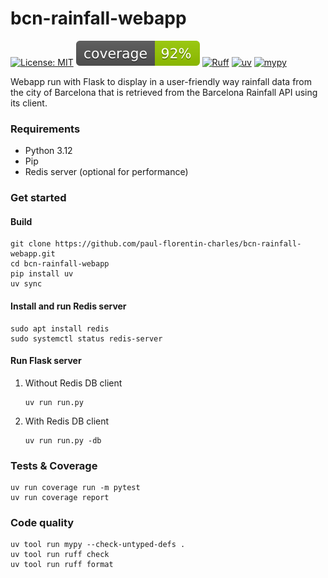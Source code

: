 # bcn-rainfall-webapp

[![License: MIT](https://img.shields.io/badge/License-MIT-yellow.svg)](https://opensource.org/licenses/MIT)
[![coverage badge](coverage.svg)](https://github.com/nedbat/coveragepy)
[![Ruff](https://img.shields.io/endpoint?url=https://raw.githubusercontent.com/astral-sh/ruff/main/assets/badge/v2.json)](https://github.com/astral-sh/ruff)
[![uv](https://img.shields.io/endpoint?url=https://raw.githubusercontent.com/astral-sh/uv/main/assets/badge/v0.json)](https://github.com/astral-sh/uv)
[![mypy](https://www.mypy-lang.org/static/mypy_badge.svg)](https://mypy-lang.org/)

Webapp run with Flask to display in a user-friendly way rainfall data from the city of Barcelona that is retrieved from
the Barcelona Rainfall API using its client.

### Requirements

- Python 3.12
- Pip
- Redis server (optional for performance)

### Get started

#### Build

```commandline
git clone https://github.com/paul-florentin-charles/bcn-rainfall-webapp.git
cd bcn-rainfall-webapp
pip install uv
uv sync
```

#### Install and run Redis server

```commandline
sudo apt install redis
sudo systemctl status redis-server
```

#### Run Flask server

1. Without Redis DB client
    ```commandline
    uv run run.py
    ```

2. With Redis DB client
    ```commandline
    uv run run.py -db
    ```

### Tests & Coverage

```commandline
uv run coverage run -m pytest
uv run coverage report
```

### Code quality

```commandline
uv tool run mypy --check-untyped-defs .
uv tool run ruff check
uv tool run ruff format
```
